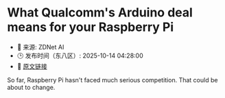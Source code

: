 # What Qualcomm's Arduino deal means for your Raspberry Pi
- 📅 来源: ZDNet AI
- 🕒 发布时间（东八区）: 2025-10-14 04:28:00
- 🔗 [原文链接](https://www.zdnet.com/article/what-qualcomms-arduino-deal-means-for-your-raspberry-pi/)

So far, Raspberry Pi hasn't faced much serious competition. That could be about to change.